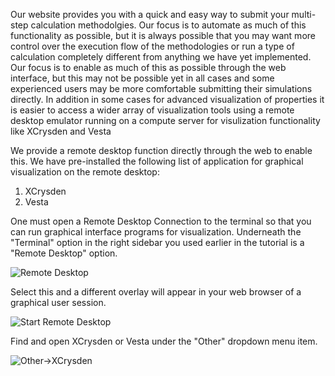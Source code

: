 <!-- TODO by MH - ask TB if not clear -->

Our website provides you with a quick and easy way to submit your multi-step calculation methodolgies.  Our focus is to automate as much of this functionality as possible, but it is always possible that you may want more control over the execution flow of the methodologies or run a type of calculation completely different from anything we have yet implemented.  Our focus is to enable as much of this as possible through the web interface, but this may not be possible yet in all cases and some experienced users may be more comfortable submitting their simulations directly.  In addition in some cases for advanced visualization of properties it is easier to access a wider array of visualization tools using a remote desktop emulator running on a compute server for visulization functionality like XCrysden and Vesta

We provide a remote desktop function directly through the web to enable this.  We have pre-installed the following list of application for graphical visualization on the remote desktop:

1. XCrysden
2. Vesta

One must open a Remote Desktop Connection to the terminal so that you can run graphical interface programs for visualization.  Underneath the "Terminal" option in the right sidebar you used earlier in the tutorial is a "Remote Desktop" option.

![Remote Desktop](../images/ChooseRemoteDesktop.png "Remote Desktop")

Select this and a different overlay will appear in your web browser of a graphical user session.

![Start Remote Desktop](../images/StartRemoteDesktop.png "Start Remote Desktop")

Find and open XCrysden or Vesta under the "Other" dropdown menu item.

![Other->XCrysden](../images/RemoteDesktopApps.png "Other->XCrysden")
